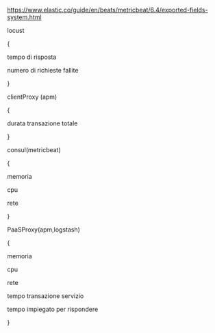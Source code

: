 https://www.elastic.co/guide/en/beats/metricbeat/6.4/exported-fields-system.html

locust

{

tempo di risposta

numero di richieste fallite

} 



clientProxy (apm)

{

durata transazione totale

}



consul(metricbeat)

{

memoria

cpu

rete

}



PaaSProxy(apm,logstash)

{

memoria

cpu

rete

tempo transazione servizio

tempo impiegato per rispondere

}